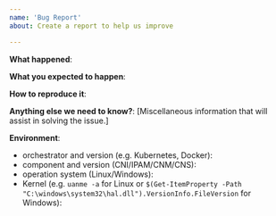 ```yaml
---
name: 'Bug Report'
about: Create a report to help us improve 

---
```



**What happened**:

**What you expected to happen**:

**How to reproduce it**:

**Anything else we need to know?**:
[Miscellaneous information that will assist in solving the issue.]


**Environment**:
- orchestrator and version (e.g. Kubernetes, Docker):
- component and version (CNI/IPAM/CNM/CNS):
- operation system (Linux/Windows):
- Kernel (e.g. `uanme -a` for Linux or `$(Get-ItemProperty -Path "C:\windows\system32\hal.dll").VersionInfo.FileVersion` for Windows):
